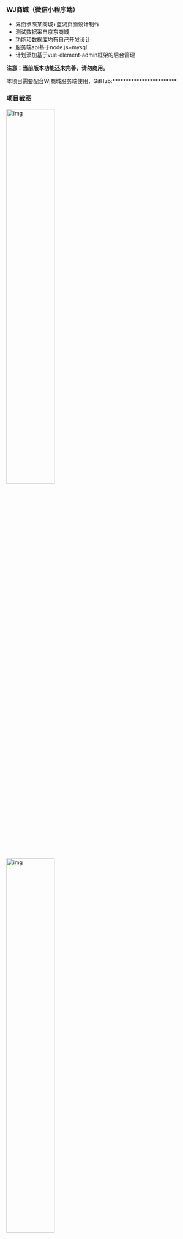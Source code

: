 ### WJ商城（微信小程序端）

- 界面参照某商城+蓝湖页面设计制作
- 测试数据采自京东商城
- 功能和数据库均有自己开发设计
- 服务端api基于node.js+mysql
- 计划添加基于vue-element-admin框架的后台管理

 **注意：当前版本功能还未完善，请勿商用。** 

 本项目需要配合Wj商城服务端使用，GitHub:************************ 

### 项目截图



<img src="https://bk.bklei.com/projectBanner/1%20(6).jpg" alt="img" width="50%" />





<img src="https://bk.bklei.com/projectBanner/1%20(9).jpg" alt="img" width="50%" />



<img src="https://bk.bklei.com/projectBanner/1%20(17).jpg" alt="img" width="50%" />



<img src="https://bk.bklei.com/projectBanner/1%20(5).jpg" alt="img" width="50%" />



<img src="https://bk.bklei.com/projectBanner/1%20(19).jpg" alt="img" width="50%" />



<img src="https://bk.bklei.com/projectBanner/1%20(10).jpg" alt="img" width="50%" />



<img src="https://bk.bklei.com/projectBanner/1%20(3).jpg" alt="img" width="50%" />



<img src="https://bk.bklei.com/projectBanner/1%20(16).jpg" alt="img" width="50%" />



<img src="https://bk.bklei.com/projectBanner/1%20(15).jpg" alt="img" width="50%" />



<img src="https://bk.bklei.com/projectBanner/1%20(7).jpg" alt="img" width="50%" />



<img src="https://bk.bklei.com/projectBanner/1%20(11).jpg" alt="img" width="50%" />



<img src="https://bk.bklei.com/projectBanner/1%20(8).jpg" alt="img" width="50%" />

<img src="https://bk.bklei.com/projectBanner/1%20(13).jpg" alt="img" width="50%" />



<img src="https://bk.bklei.com/projectBanner/1%20(2).jpg" alt="img" width="50%" />

<img src="https://bk.bklei.com/projectBanner/1%20(20).jpg" alt="img" width="50%" style="box-shadow: 5px 5px 5px #EEEEEE;" />



<img src="https://bk.bklei.com/projectBanner/1%20(21).jpg" alt="img" width="50%" />



作者邮箱：**wenjian21@outlook.com**

